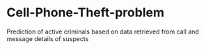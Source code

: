 # Cell-Phone-Theft-problem
Prediction of active criminals based on data retrieved from call and message details of suspects
